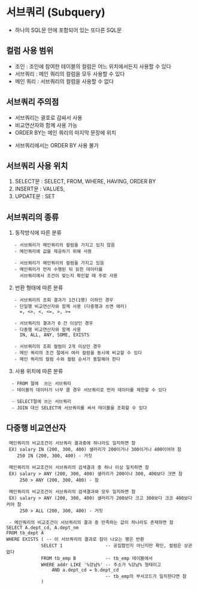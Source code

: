 # 서브쿼리 (Subquery)
- 하나의 SQL문 안에 포함되어 있는 또다른 SQL문
## 컬럼 사용 범위
 + 조인 : 조인에 참여한 테이블의 컬럼은 어느 위치에서든지 사용할 수 있다
 + 서브쿼리 : 메인 쿼리의 컬럼을 모두 사용할 수 있다
 + 메인 쿼리 : 서브쿼리의 컬럼을 사용할 수 없다
## 서브쿼리 주의점
- 서브쿼리는 괄호로 감싸서 사용
- 비교연산자와 함께 사용 가능
- ORDER BY는 메인 쿼리의 마지막 문장에 위치
 + 서브쿼리에서는 ORDER BY 사용 불가
## 서브쿼리 사용 위치
1. SELECT문 : SELECT, FROM, WHERE, HAVING, ORDER BY
2. INSERT문 : VALUES,
3. UPDATE문 : SET

## 서브쿼리의 종류
1. 동작방식에 따른 분류
```비연관 서브쿼리
   - 서브쿼리가 메인쿼리의 컬럼을 가지고 있지 않음
   - 메인쿼리에 값을 제공하기 위해 사용
```
```연관 서브쿼리
   - 서브쿼리가 메인쿼리의 컬럼을 가지고 있음
   - 메인쿼리가 먼저 수행된 뒤 읽힌 데이터를 
     서브쿼리에서 조건이 맞는지 확인할 때 주로 사용
```
2. 반환 형태에 따른 분류
```단일행 서브쿼리
   - 서브쿼리의 조회 결과가 1건(1행) 이하인 경우
   - 단일행 비교연산자와 함께 사용 (다중행과 쓰면 에러)
     =, <>, <, <=, >, >=
```
```다중행 서브쿼리
   - 서브쿼리의 결과가 0 건 이상인 경우
   - 다중행 비교연산자와 함께 사용
     IN, ALL, ANY, SOME, EXISTS
```
```다중행 컬럼 서브쿼리
   - 서브쿼리의 조회 컬럼이 2개 이상인 경우
   - 메인 쿼리의 조건 절에서 여러 컬럼을 동시에 비교할 수 있다
   - 메인 쿼리의 컬럼 수와 컬럼 순서가 동일해야 한다
```
3. 사용 위치에 따른 분류
```인라인 뷰 서브쿼리
  - FROM 절에  쓰는 서브쿼리
  - 테이블의 데이터가 너무 클 경우 서브쿼리로 먼저 데이터를 제한할 수 있다
```
```스칼라 서브쿼리
  - SELECT절에 쓰는 서브쿼리
  - JOIN 대신 SELECT에 서브쿼리를 써서 테이블을 조회할 수 있다
```

## 다중행 비교연산자
```1. IN
 메인쿼리의 비교조건이 서브쿼리 결과중에 하나라도 일치하면 참
 EX) salary IN (200, 300, 400) 샐러리가 200이거나 300이거나 400이어야 참
    250 IN (200, 300, 400) - 거짓
```
```2. ANY, SOME 
 메인쿼리의 비교조건이 서브쿼리의 검색결과 중 하나 이상 일치하면 참
 EX) salary > ANY (200, 300, 400) 샐러리가 200이나 300, 400보다 크면 참
     250 > ANY (200, 300, 400) - 참
```
```3. ALL
 메인쿼리의 비교조건이 서브쿼리의 검색결과와 모두 일치하면 참
 EX) salary > ANY (200, 300, 400) 샐러리가 200보다 크고 300보다 크코 400보다 커야 참
     250 > ALL (200, 300, 400) - 거짓
```
```4. EXISTS
 - 메인쿼리의 비교조건이 서브쿼리의 결과 중 만족하는 값이 하나라도 존재하면 참
SELECT A.dept_cd, A.dept_nm
FROM tb_dept A
WHERE EXISTS ( -- 이 서브쿼리의 결과로 참이 나오는 행은 반환
             SELECT 1                -- 공집합인지 아닌지만 확인, 컬럼은 상관없다
             FROM tb_emp B           -- tb_emp 테이블에서 
             WHERE addr LIKE '%강남%' -- 주소가 %강남% 형태이고
                 AND a.dept_cd = b.dept_cd
                                     -- tb_emp의 부서코드가 일치한다면 참
             )
```
